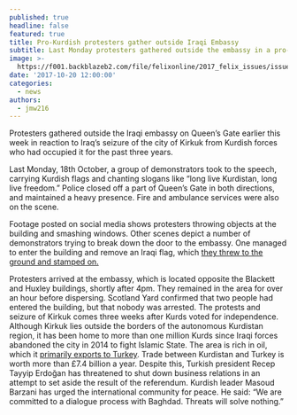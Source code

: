 ```yaml
---
published: true
headline: false
featured: true
title: Pro-Kurdish protesters gather outside Iraqi Embassy
subtitle: Last Monday protesters gathered outside the embassy in a pro-Kurdish protest
image: >-
  https://f001.backblazeb2.com/file/felixonline/2017_felix_issues/issue_1672/1672_news_kurdistan.jpg
date: '2017-10-20 12:00:00'
categories:
  - news
authors:
  - jmw216
---
```

Protesters gathered outside the Iraqi embassy on Queen’s Gate earlier this week in reaction to Iraq’s seizure of the city of Kirkuk from Kurdish forces who had occupied it for the past three years.

Last Monday, 18th October, a group of demonstrators took to the speech, carrying Kurdish flags and chanting slogans like “long live Kurdistan, long live freedom.” Police closed off a part of Queen’s Gate in both directions, and maintained a heavy presence. Fire and ambulance services were also on the scene.

Footage posted on social media shows protesters throwing objects at the building and smashing windows. Other scenes depict a number of demonstrators trying to break down the door to the embassy. One managed to enter the building and remove an Iraqi flag, which [they threw to the ground and stamped on.](https://uk.news.yahoo.com/kurdish-protesters-stamp-iraqi-flag-211000782.html) 

Protesters arrived at the embassy, which is located opposite the Blackett and Huxley buildings, shortly after 4pm. They remained in the area for over an hour before dispersing. Scotland Yard confirmed that two people had entered the building, but that nobody was arrested.
The protests and seizure of Kirkuk comes three weeks after Kurds voted for independence. Although Kirkuk lies outside the borders of the autonomous Kurdistan region, it has been home to more than one million Kurds since Iraqi forces abandoned the city in 2014 to fight Islamic State. The area is rich in oil, which it [primarily exports to Turkey](https://www.theguardian.com/world/2017/sep/26/iraq-kurdish-leader-barzani-claims-win-in-independence-referendum). 
Trade between Kurdistan and Turkey is worth more than £7.4 billion a year. Despite this, Turkish president Recep Tayyip Erdoğan has threatened to shut down business relations in an attempt to set aside the result of the referendum. Kurdish leader Masoud Barzani has urged the international community for peace. He said: “We are committed to a dialogue process with Baghdad. Threats will solve nothing.”
